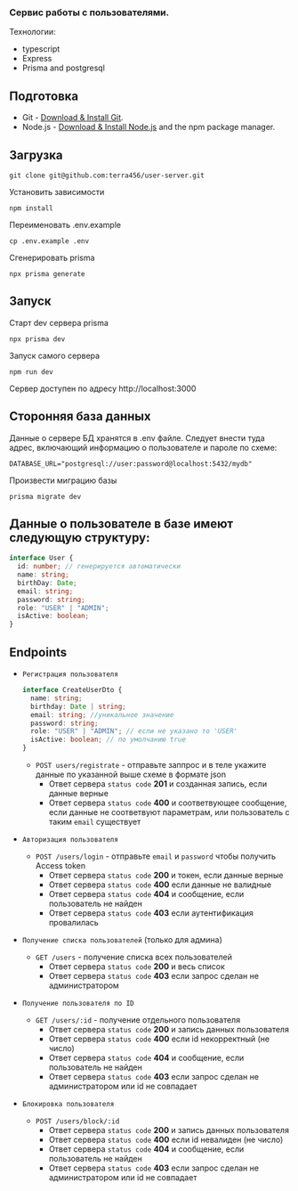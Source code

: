 ### Cервис работы с пользователями.

Технологии:

- typescript
- Express
- Prisma and postgresql

## Подготовка

- Git - [Download & Install Git](https://git-scm.com/downloads).
- Node.js - [Download & Install Node.js](https://nodejs.org/en/download/) and the npm package manager.

## Загрузка

```
git clone git@github.com:terra456/user-server.git
```

Установить зависимости

```
npm install
```

Переименовать .env.example

```
cp .env.example .env
```

Сгенерировать prisma

```
npx prisma generate
```

## Запуск

Старт dev сервера prisma

```
npx prisma dev
```

Запуск самого сервера

```
npm run dev
```

Сервер доступен по адресу http://localhost:3000

## Сторонняя база данных

Данные о сервере БД хранятся в .env файле. Следует внести туда адрес, включающий информацию о пользователе и пароле по схеме:

```
DATABASE_URL="postgresql://user:password@localhost:5432/mydb"
```

Произвести миграцию базы

```
prisma migrate dev
```

## Данные о пользователе в базе имеют следующую структуру:

```typescript
interface User {
  id: number; // генерируется автоматически
  name: string;
  birthDay: Date;
  email: string;
  password: string;
  role: "USER" | "ADMIN";
  isActive: boolean;
}
```

## Endpoints

- `Регистрация пользователя`

  ```typescript
  interface CreateUserDto {
    name: string;
    birthday: Date | string;
    email: string; //уникальное значение
    password: string;
    role: "USER" | "ADMIN"; // если не указано то 'USER'
    isActive: boolean; // по умолчанию true
  }
  ```

  - `POST users/registrate` - отправьте заппрос и в теле укажите данные по указанной выше схеме в формате json
    - Ответ сервера `status code` **201** и созданная запись, если данные верные
    - Ответ сервера `status code` **400** и соответвующее сообщение, если данные не соответвуют параметрам, или пользователь с таким `email` существует

- `Авторизация пользователя`
  - `POST /users/login` - отправьте `email` и `password` чтобы получить Access token
    - Ответ сервера `status code` **200** и токен, если данные верные
    - Ответ сервера `status code` **400** если данные не валидные
    - Ответ сервера `status code` **404** и сообщение, если пользователь не найден
    - Ответ сервера `status code` **403** если аутентификация провалилась
- `Получение списка пользователей` (только для админа)
  - `GET /users` - получение списка всех пользователей
    - Ответ сервера `status code` **200** и весь список
    - Ответ сервера `status code` **403** если запрос сделан не администратором
- `Получение пользователя по ID`
  - `GET /users/:id` - получение отдельного пользователя
    - Ответ сервера `status code` **200** и запись данных пользователя
    - Ответ сервера `status code` **400** если id некорректный (не число)
    - Ответ сервера `status code` **404** и сообщение, если пользователь не найден
    - Ответ сервера `status code` **403** если запрос сделан не администратором или id не совпадает
- `Блокировка пользователя`
  - `POST /users/block/:id`
    - Ответ сервера `status code` **200** и запись данных пользователя
    - Ответ сервера `status code` **400** если id невалиден (не число)
    - Ответ сервера `status code` **404** и сообщение, если пользователь не найден
    - Ответ сервера `status code` **403** если запрос сделан не администратором или id не совпадает
